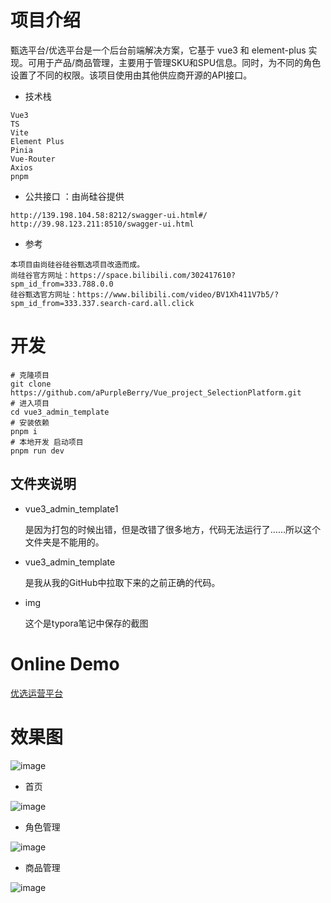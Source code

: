 # 项目介绍

甄选平台/优选平台是一个后台前端解决方案，它基于 vue3 和 element-plus 实现。可用于产品/商品管理，主要用于管理SKU和SPU信息。同时，为不同的角色设置了不同的权限。该项目使用由其他供应商开源的API接口。

- 技术栈

```
Vue3
TS
Vite
Element Plus
Pinia
Vue-Router
Axios
pnpm
```

- 公共接口 ：由尚硅谷提供

```
http://139.198.104.58:8212/swagger-ui.html#/
http://39.98.123.211:8510/swagger-ui.html
```

- 参考

```
本项目由尚硅谷硅谷甄选项目改造而成。
尚硅谷官方网址：https://space.bilibili.com/302417610?spm_id_from=333.788.0.0
硅谷甄选官方网址：https://www.bilibili.com/video/BV1Xh411V7b5/?spm_id_from=333.337.search-card.all.click
```



# 开发

```
# 克隆项目
git clone https://github.com/aPurpleBerry/Vue_project_SelectionPlatform.git
# 进入项目
cd vue3_admin_template
# 安装依赖
pnpm i
# 本地开发 启动项目
pnpm run dev
```

## 文件夹说明

- vue3_admin_template1

  是因为打包的时候出错，但是改错了很多地方，代码无法运行了……所以这个文件夹是不能用的。

- vue3_admin_template

  是我从我的GitHub中拉取下来的之前正确的代码。

- img

  这个是typora笔记中保存的截图

# Online Demo

[优选运营平台](http://www.apurpleberry.cn:82/#/login?redirect=/home)

# 效果图

![image](https://github.com/aPurpleBerry/Vue_project_SelectionPlatform/assets/149553092/717d2745-cef2-4a23-8e88-96df0d98dcf1)


- 首页

![image](https://github.com/aPurpleBerry/Vue_project_SelectionPlatform/assets/149553092/70b3c52a-28ef-4b02-a106-4a3edefb04b6)


- 角色管理

![image](https://github.com/aPurpleBerry/Vue_project_SelectionPlatform/assets/149553092/ebdf9d93-7d65-4c66-8e7d-71bf6be084db)


- 商品管理

![image](https://github.com/aPurpleBerry/Vue_project_SelectionPlatform/assets/149553092/3548b7d4-e53e-4593-bcaf-3fadf7e586da)

